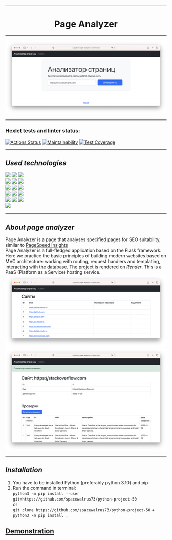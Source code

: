 ______________________________
<h1 align="center">Page Analyzer</h1>

______________________________
![Анализатор страниц главная](https://github.com/spacewalrus73/Gifs/blob/master/png_3prj/main_page.png)
______________________________
### Hexlet tests and linter status:
[![Actions Status](https://github.com/spacewalrus73/python-project-83/workflows/hexlet-check/badge.svg)](https://github.com/spacewalrus73/python-project-83/actions)
[![Maintainability](https://api.codeclimate.com/v1/badges/273a2291be7ec3020e19/maintainability)](https://codeclimate.com/github/spacewalrus73/python-project-83/maintainability)
[![Test Coverage](https://api.codeclimate.com/v1/badges/273a2291be7ec3020e19/test_coverage)](https://codeclimate.com/github/spacewalrus73/python-project-83/test_coverage)  
______________________________
## *Used technologies*
![](https://img.shields.io/badge/Python-v3.10.6-yellow?style=plastic&logo=python)  ![](https://img.shields.io/badge/Poetry-v1.5.1-blue?style=plastic&logo=poetry)  ![](https://img.shields.io/badge/flake8-v6.0.0-black?style=plastic&logo=flake8)  
![](https://img.shields.io/badge/Pytest-v7.4.0-yellowgreen?style=plastic&logo=Pytest)  ![](https://img.shields.io/badge/Git-v2.34.1-orange?style=plastic&logo=Git)  ![](https://img.shields.io/badge/Flask-v2.3.2-black?style=plastic&logo=Flask)  
![](https://img.shields.io/badge/Gunicorn-v20.1.0-mint?style=plastic&logo=gunicorn)  ![](https://img.shields.io/badge/Python_dotenv-v1.0.0-mint?style=plastic)  ![](https://img.shields.io/badge/Psycopg2-v2.9.6-mint?style=plastic)  
![](https://img.shields.io/badge/Beautifulsoup4-v4.12.2-blue?style=plastic)  ![](https://img.shields.io/badge/Validators-v0.20.0-mint?style=plastic)  ![](https://img.shields.io/badge/Requests-v2.31.0-mint?style=plastic)  
![](https://img.shields.io/badge/Jinja2-v2.1.2-red?style=plastic&logo=Jinja)  ![](https://img.shields.io/badge/PostgreSQL-v14.8-blue?style=plastic&logo=postgresql)  ![](https://img.shields.io/badge/Pytest_cov-v4.1.0-mint?style=plastic&logo=pytest)  
![](https://img.shields.io/badge/Bootstrap-v5.3.1-purple?style=plastic&logo=bootstrap)
______________________________
## _About page analyzer_
Page Analyzer is a page that analyses specified pages for SEO suitability, similar to <a href="https://pagespeed.web.dev/">PageSpeed Insights</a>  
Page Analyzer is a full-fledged application based on the Flask framework. Here we practice the basic principles of 
building modern websites based on MVC architecture: working with routing, request handlers and templating, interacting with the database.
The project is rendered on *Render*. This is a PaaS (Platform as a Service) hosting service.  
![Страница со списком сайтов](https://github.com/spacewalrus73/Gifs/blob/master/png_3prj/websites_page.png)  
![Страница сайта](https://github.com/spacewalrus73/Gifs/blob/master/png_3prj/site_page.png)  
________________________________
## _Installation_  
1. You have to be installed Python (preferably python 3.10) and pip
2. Run the command in terminal:  
`python3 -m pip install --user git+https://github.com/spacewalrus73/python-project-50`  
or  
`git clone https://github.com/spacewalrus73/python-project-50` + `python3 -m pip install .`  
## __<a href="https://my-app-bqkg.onrender.com/">Demonstration</a>__
